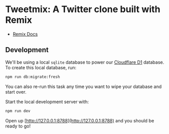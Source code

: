 # Tweetmix: A Twitter clone built with Remix

- [Remix Docs](https://remix.run/docs)

## Development

We'll be using a local `sqlite` database to power our [Cloudflare D1](https://developers.cloudflare.com/d1/) database. To create this local database, run:

```sh
npm run db:migrate:fresh
```

You can also re-run this task any time you want to wipe your database and start over.

Start the local development server with:

```sh
npm run dev
```

Open up [http://127.0.0.1:8788](http://127.0.0.1:8788) and you should be ready to go!
